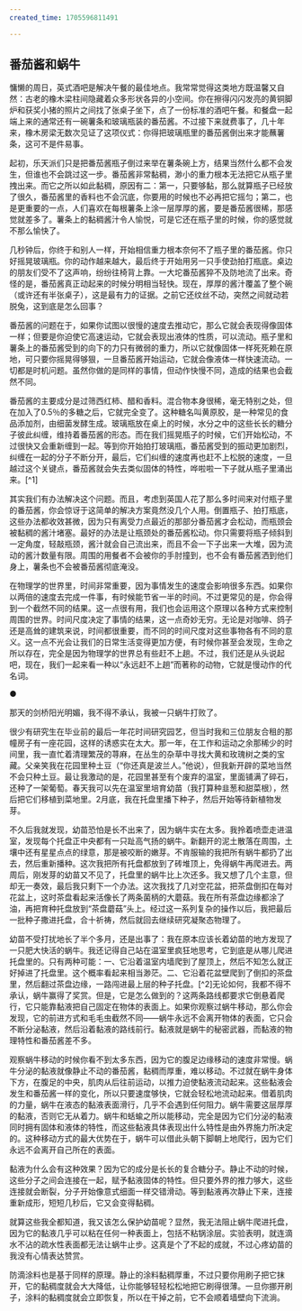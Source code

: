 ```yaml
---
created_time: 1705596811491

---
```

   

## 番茄酱和蜗牛

慵懒的周日，英式酒吧是解决午餐的最佳地点。我常常觉得这类地方既温馨又自然：古老的橡木梁柱间隐藏着众多形状各异的小空间。你在擦得闪闪发亮的黄铜脚炉和获奖小猪的照片之间找了张桌子坐下，点了一份标准的酒吧午餐。和餐盘一起端上来的通常还有一碗薯条和玻璃瓶装的番茄酱。不过接下来就费事了，几十年来，橡木房梁无数次见证了这项仪式：你得把玻璃瓶里的番茄酱倒出来才能蘸薯条，这可不是件易事。

起初，乐天派们只是把番茄酱瓶子倒过来举在薯条碗上方，结果当然什么都不会发生，但谁也不会跳过这一步。番茄酱非常黏稠，渺小的重力根本无法把它从瓶子里拽出来。而它之所以如此黏稠，原因有二：第一，只要够黏，那么就算瓶子已经放了很久，番茄酱里的香料也不会沉底，你要用的时候也不必再把它摇匀；第二，也是更重要的一点，人们喜欢在每根薯条上涂一层厚厚的酱，要是番茄酱很稀，那感觉就差多了。薯条上的黏稠酱汁令人愉悦，可是它还在瓶子里的时候，你的感觉就不那么愉快了。

几秒钟后，你终于和别人一样，开始相信重力根本奈何不了瓶子里的番茄酱。你只好摇晃玻璃瓶。你的动作越来越大，最后终于开始用另一只手使劲拍打瓶底。桌边的朋友们受不了这声响，纷纷往椅背上靠。一大坨番茄酱猝不及防地流了出来。奇怪的是，番茄酱真正动起来的时候分明相当轻快。现在，厚厚的酱汁覆盖了整个碗（或许还有半张桌子），这是最有力的证据。之前它还纹丝不动，突然之间就动若脱兔，这到底是怎么回事？

番茄酱的问题在于，如果你试图以很慢的速度去推动它，那么它就会表现得像固体一样；但要是你迫使它高速运动，它就会表现出液体的性质，可以流动。瓶子里和薯条上的番茄酱受到的向下的力只有微弱的重力，所以它就像固体一样死死赖在原地，可只要你摇晃得够狠，一旦番茄酱开始运动，它就会像液体一样快速流动。一切都是时机问题。虽然你做的是同样的事情，但动作快慢不同，造成的结果也会截然不同。

番茄酱的主要成分是过筛西红柿、醋和香料。混合物本身很稀，毫无特别之处，但在加入了0.5％的多糖之后，它就完全变了。这种糖名叫黄原胶，是一种常见的食品添加剂，由细菌发酵生成。玻璃瓶放在桌上的时候，水分之中的这些长长的糖分子彼此纠缠，维持着番茄酱的形态。而在我们摇晃瓶子的时候，它们开始松动，不过很快又会重新缠到一起。等到你开始拍打玻璃瓶，番茄酱受到的振动更加剧烈，纠缠在一起的分子不断分开，最后，它们纠缠的速度再也赶不上松脱的速度，一旦越过这个关键点，番茄酱就会失去类似固体的特性，哗啦啦一下子就从瓶子里涌出来。[^1]

其实我们有办法解决这个问题。而且，考虑到英国人花了那么多时间来对付瓶子里的番茄酱，你会惊讶于这简单的解决方案竟然没几个人用。倒置瓶子、拍打瓶底，这些办法都收效甚微，因为只有离受力点最近的那部分番茄酱才会松动，而瓶颈会被黏稠的酱汁堵塞。最好的办法是让瓶颈处的番茄酱松动。你只需要将瓶子倾斜到一定角度，轻敲瓶颈，酱汁就会自己流出来，而且不会一下子出来一大堆，因为流动的酱汁数量有限。周围的用餐者不会被你的手肘撞到，也不会有番茄酱洒到他们身上，薯条也不会被番茄酱彻底淹没。

在物理学的世界里，时间非常重要，因为事情发生的速度会影响很多东西。如果你以两倍的速度去完成一件事，有时候能节省一半的时间。不过更常见的是，你会得到一个截然不同的结果。这一点很有用，我们也会运用这个原理以各种方式来控制周围的世界。时间尺度决定了事情的结果，这一点奇妙无穷。无论是对咖啡、鸽子还是高耸的建筑来说，时间都很重要，而不同的时间尺度对这些事物各有不同的意义。这一点不光会让我们的日常生活变得更加方便，有时候你甚至会发现，生命之所以存在，完全是因为物理学的世界总有些赶不上趟。不过，我们还是从头说起吧，现在，我们一起来看一种以“永远赶不上趟”而著称的动物，它就是慢动作的代名词。

●

那天的剑桥阳光明媚，我不得不承认，我被一只蜗牛打败了。

很少有研究生在毕业前的最后一年花时间研究园艺，但当时我和三位朋友合租的那幢房子有一座花园，这样的诱惑实在太大。那一年，在工作和运动之余那稀少的时间里，我一直忙着清理繁茂的荨麻，在丛生的杂草中寻找大黄和玫瑰树之类的宝藏。父亲笑我在花园里种土豆（“你还真是波兰人。”他说），但我新开辟的菜地当然不会只种土豆。最让我激动的是，花园里甚至有个废弃的温室，里面铺满了碎石，还种了一架葡萄。春天我可以先在温室里培育幼苗（我打算种韭葱和甜菜根），然后把它们移植到菜地里。2月底，我在托盘里播下种子，然后开始等待新植物发芽。

不久后我就发现，幼苗恐怕是长不出来了，因为蜗牛实在太多。我拎着喷壶走进温室，发现每个托盘正中央都有一只趾高气扬的蜗牛。新翻开的泥土散落在周围，土壤中还有星星点点的绿意，那是被咬断的嫩芽。不肯服输的我把所有蜗牛都扔了出去，然后重新播种。这次我把所有托盘都放到了砖堆顶上，免得蜗牛再爬进去。两周后，刚发芽的幼苗又不见了，托盘里的蜗牛比上次还多。我又想了几个主意，但却无一奏效，最后我只剩下一个办法。这次我找了几对空花盆，把茶盘倒扣在每对花盆上，这时茶盘看起来活像长了两条菌柄的大蘑菇。我在所有茶盘边缘都涂了油，再把育种托盘放到“茶盘蘑菇”头上。经过这一系列复杂的操作以后，我把最后一批种子撒进托盘，合十祈祷，然后就回去继续研究凝聚态物理了。

幼苗不受打扰地长了半个多月，还是出事了：我在原本应该长着幼苗的地方发现了一只肥大快活的蜗牛。我还记得自己站在温室里疯狂地思考，它到底是从哪儿爬进托盘里的。只有两种可能：一、它沿着温室内墙爬到了屋顶上，然后不知怎么就正好掉进了托盘里。这个概率看起来相当渺茫。二、它沿着花盆壁爬到了倒扣的茶盘里，然后翻过茶盘边缘，一路闯进最上层的种子托盘。[^2]无论如何，我都不得不承认，蜗牛赢得了奖赏。但是，它是怎么做到的？这两条路线都要求它倒悬着爬行，它只能靠黏液把自己固定在物体的表面上。如果你观察过蜗牛移动，那么你会发现，它的前进方式和毛毛虫截然不同——蜗牛永远不会离开物体的表面，它只会不断分泌黏液，然后沿着黏液的路线前行。黏液就是蜗牛的秘密武器，而黏液的物理特性和番茄酱差不多。

观察蜗牛移动的时候你看不到太多东西，因为它的腹足边缘移动的速度非常慢。蜗牛分泌的黏液就像静止不动的番茄酱，黏稠而厚重，难以移动。不过就在蜗牛身体下方，在腹足的中央，肌肉从后往前运动，以推力迫使黏液流动起来。这些黏液会发生和番茄酱一样的变化，所以只要速度够快，它就会轻松地流动起来。借着肌肉的力量，蜗牛在液态的黏液表面滑行，几乎不会遇到任何阻力。蜗牛需要这层厚厚的黏液，否则它无从着力。蜗牛和蛞蝓之所以能移动，完全是因为它们分泌的黏液同时拥有固体和液体的特性，而这些黏液具体表现出什么特性是由外界施力所决定的。这种移动方式的最大优势在于，蜗牛可以借此头朝下脚朝上地爬行，因为它们永远不会离开自己所在的表面。

黏液为什么会有这种效果？因为它的成分是长长的复合糖分子。静止不动的时候，这些分子之间会连接在一起，赋予黏液固体的特性。但只要外界的推力够大，这些连接就会断裂，分子开始像意式细面一样交错滑动。等到黏液再次静止下来，连接重新成形，短短几秒后，它又会变得黏稠。

就算这些我全都知道，我又该怎么保护幼苗呢？显然，我无法阻止蜗牛爬进托盘，因为它的黏液几乎可以粘在任何一种表面上，包括不粘锅涂层。实验表明，就连滴水不沾的疏水性表面都无法让蜗牛止步。这真是个了不起的成就，不过心疼幼苗的我没有心情表达赞赏。

防滴涂料也是基于同样的原理。静止的涂料黏稠厚重，不过只要你用刷子把它抹开，它的黏稠度就会大大降低，让你能够轻轻松松地把它刷得很薄。一旦你挪开刷子，涂料的黏稠度就会立即恢复，所以在干掉之前，它不会顺着墙壁向下流淌。